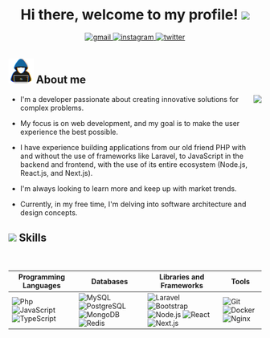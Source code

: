 <h1 align="center">Hi there, welcome to my profile! <img src="https://media.giphy.com/media/hvRJCLFzcasrR4ia7z/giphy.gif" width="35"></h1>

<div align="center">
  <a href="mailto:denilson.silvasantos.contato@gmail.com" target="_blank">
    <img src=https://img.shields.io/badge/gmail-%2300acee.svg?color=c93232&style=for-the-badge&logo=gmail&logoColor=white alt=gmail style="margin-bottom: 5px;" />
  </a>
  <a href="https://instagram.com/denilson_dss" target="_blank">
    <img src=https://img.shields.io/badge/instagram-%ff5851db.svg?color=C13584&style=for-the-badge&logo=instagram&logoColor=white alt=instagram style="margin-bottom: 5px;" />
  </a>
  <a href="https://twitter.com/denilsondev" target="_blank">
    <img src=https://img.shields.io/badge/twitter-%2300acee.svg?color=1DA1F2&style=for-the-badge&logo=twitter&logoColor=white alt=twitter style="margin-bottom: 5px;" />
  </a>
</div>

## <picture><img src = "https://github.com/0xAbdulKhalid/0xAbdulKhalid/raw/main/assets/mdImages/about_me.gif" width = 50px></picture> About me

<img src="https://github.com/Adam-pw/Adam-pw/blob/main/animation_500_kxa883sd.gif" height="350" align="right">

- I'm a developer passionate about creating innovative solutions for complex problems. 

- My focus is on web development, and my goal is to make the user experience the best possible. 

- I have experience building applications from our old friend PHP with and without the use of frameworks like Laravel, to JavaScript in the backend and frontend, with the use of its entire ecosystem (Node.js, React.js, and Next.js). 

- I'm always looking to learn more and keep up with market trends. 

- Currently, in my free time, I'm delving into software architecture and design concepts.

<!--   <img src="https://user-images.githubusercontent.com/5713670/87202985-820dcb80-c2b6-11ea-9f56-7ec461c497c3.gif"> -->  
  
## <img src="https://media2.giphy.com/media/QssGEmpkyEOhBCb7e1/giphy.gif?cid=ecf05e47a0n3gi1bfqntqmob8g9aid1oyj2wr3ds3mg700bl&rid=giphy.gif" width ="25"> Skills

| Programming Languages | Databases | Libraries and Frameworks | Tools |
| --- | --- | --- | --- |
| ![Php](https://img.shields.io/badge/-PHP-05122A?style=flat&logo=php) ![JavaScript](https://img.shields.io/badge/-JavaScript-05122A?style=flat&logo=javascript) ![TypeScript](https://img.shields.io/badge/-TypeScript-05122A?style=flat&logo=typescript) | ![MySQL](https://img.shields.io/badge/-MySQL-05122A?style=flat&logo=mysql) ![PostgreSQL](https://img.shields.io/badge/-PostgreSQL-05122A?style=flat&logo=postgresql) ![MongoDB](https://img.shields.io/badge/-MongoDB-05122A?style=flat&logo=mongodb) ![Redis](https://img.shields.io/badge/-Redis-05122A?style=flat&logo=redis) | ![Laravel](https://img.shields.io/badge/-Laravel-05122A?style=flat&logo=laravel) ![Bootstrap](https://img.shields.io/badge/-Bootstrap-05122A?style=flat&logo=bootstrap) ![Node.js](https://img.shields.io/badge/-Node.js-05122A?style=flat&logo=node.js) ![React](https://img.shields.io/badge/-React-05122A?style=flat&logo=react) ![Next.js](https://img.shields.io/badge/-Next.js-05122A?style=flat&logo=next.js) | ![Git](https://img.shields.io/badge/-Git-05122A?style=flat&logo=git) ![Docker](https://img.shields.io/badge/-Docker-05122A?style=flat&logo=docker) ![Nginx](https://img.shields.io/badge/-Nginx-05122A?style=flat&logo=nginx&logoColor=169111) |
